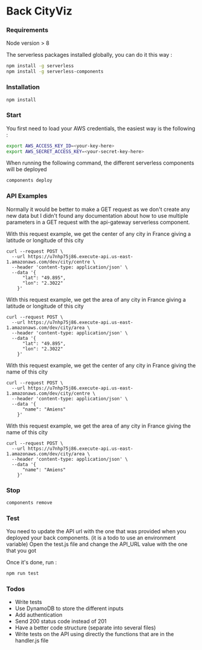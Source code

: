 # Back CityViz

### Requirements

Node version > 8

The serverless packages installed globally, you can do it this way :

``` bash
npm install -g serverless
npm install -g serverless-components
```

### Installation

``` bash
npm install
```

### Start

You first need to load your AWS credentials, the easiest way is the following :

``` bash
export AWS_ACCESS_KEY_ID=<your-key-here>
export AWS_SECRET_ACCESS_KEY=<your-secret-key-here>
```

When running the following command, the different serverless components will be deployed

``` bash
components deploy
```

### API Examples

Normally it would be better to make a GET request as we don't create any new data but I didn't found any documentation about how to use multiple parameters in a GET request with the api-gateway serverless component.

With this request example, we get the center of any city in France giving a latitude or longitude of this city

```
curl --request POST \
  --url https://u7nhp75j86.execute-api.us-east-1.amazonaws.com/dev/city/centre \
  --header 'content-type: application/json' \
  --data '{
      "lat": "49.895",
      "lon": "2.3022"
    }'
```

With this request example, we get the area of any city in France giving a latitude or longitude of this city

```
curl --request POST \
  --url https://u7nhp75j86.execute-api.us-east-1.amazonaws.com/dev/city/area \
  --header 'content-type: application/json' \
  --data '{
      "lat": "49.895",
      "lon": "2.3022"
    }'
```

With this request example, we get the center of any city in France giving the name of this city

```
curl --request POST \
  --url https://u7nhp75j86.execute-api.us-east-1.amazonaws.com/dev/city/centre \
  --header 'content-type: application/json' \
  --data '{
      "name": "Amiens"
    }'
```

With this request example, we get the area of any city in France giving the name of this city

```
curl --request POST \
  --url https://u7nhp75j86.execute-api.us-east-1.amazonaws.com/dev/city/area \
  --header 'content-type: application/json' \
  --data '{
      "name": "Amiens"
    }'
```


### Stop

``` bash
components remove
```

### Test

You need to update the API url with the one that was provided when you deployed your back components. (it is a todo to use an environment variable)
Open the test.js file and change the API_URL value with the one that you got

Once it's done, run :
``` bash
npm run test
```

### Todos

* Write tests
* Use DynamoDB to store the different inputs
* Add authentication
* Send 200 status code instead of 201
* Have a better code structure (separate into several files)
* Write tests on the API using directly the functions that are in the handler.js file

